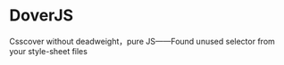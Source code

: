 DoverJS
=======

Csscover without deadweight，pure JS——Found unused selector  from your style-sheet files
